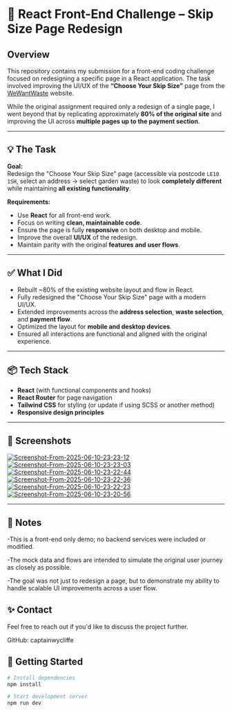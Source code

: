 # 🧪 React Front-End Challenge – Skip Size Page Redesign

## Overview

This repository contains my submission for a front-end coding challenge focused on redesigning a specific page in a React application. The task involved improving the UI/UX of the **“Choose Your Skip Size”** page from the [WeWantWaste](https://wewantwaste.co.uk) website.

While the original assignment required only a redesign of a single page, I went beyond that by replicating approximately **80% of the original site** and improving the UI across **multiple pages up to the payment section**.

---

## 💡 The Task

**Goal:**  
Redesign the "Choose Your Skip Size" page (accessible via postcode `LE10 1SH`, select an address → select garden waste) to look **completely different** while maintaining **all existing functionality**.

**Requirements:**

- Use **React** for all front-end work.
- Focus on writing **clean, maintainable code**.
- Ensure the page is fully **responsive** on both desktop and mobile.
- Improve the overall **UI/UX** of the redesign.
- Maintain parity with the original **features and user flows**.

---

## ✅ What I Did

- Rebuilt ~80% of the existing website layout and flow in React.
- Fully redesigned the "Choose Your Skip Size" page with a modern UI/UX.
- Extended improvements across the **address selection**, **waste selection**, and **payment flow**.
- Optimized the layout for **mobile and desktop devices**.
- Ensured all interactions are functional and aligned with the original experience.

---

## 📦 Tech Stack

- **React** (with functional components and hooks)
- **React Router** for page navigation
- **Tailwind CSS** for styling (or update if using SCSS or another method)
- **Responsive design principles**

---

## 📱 Screenshots

<a href="https://ibb.co/7tsnkYpt"><img src="https://i.ibb.co/RTR3jv6T/Screenshot-From-2025-06-10-23-23-12.png" alt="Screenshot-From-2025-06-10-23-23-12" border="0"></a>
<a href="https://ibb.co/YFvtqXky"><img src="https://i.ibb.co/zTKS0FR7/Screenshot-From-2025-06-10-23-23-03.png" alt="Screenshot-From-2025-06-10-23-23-03" border="0"></a>
<a href="https://ibb.co/0p9HTG35"><img src="https://i.ibb.co/fVNjfx7J/Screenshot-From-2025-06-10-23-22-44.png" alt="Screenshot-From-2025-06-10-23-22-44" border="0"></a>
<a href="https://ibb.co/fGkBv7sV"><img src="https://i.ibb.co/CsbN2Ffp/Screenshot-From-2025-06-10-23-22-36.png" alt="Screenshot-From-2025-06-10-23-22-36" border="0"></a>
<a href="https://ibb.co/ksnRFPSc"><img src="https://i.ibb.co/S4ThpZ3v/Screenshot-From-2025-06-10-23-22-23.png" alt="Screenshot-From-2025-06-10-23-22-23" border="0"></a>
<a href="https://ibb.co/bgMxxyk4"><img src="https://i.ibb.co/0jRkkWx0/Screenshot-From-2025-06-10-23-20-56.png" alt="Screenshot-From-2025-06-10-23-20-56" border="0"></a>



---
## 🙌 Notes
-This is a front-end only demo; no backend services were included or modified.

-The mock data and flows are intended to simulate the original user journey as closely as possible.

-The goal was not just to redesign a page, but to demonstrate my ability to handle scalable UI improvements across a user flow.

## ✨ Contact
Feel free to reach out if you'd like to discuss the project further.

GitHub: captainwycliffe

## 🚀 Getting Started

```bash
# Install dependencies
npm install

# Start development server
npm run dev

